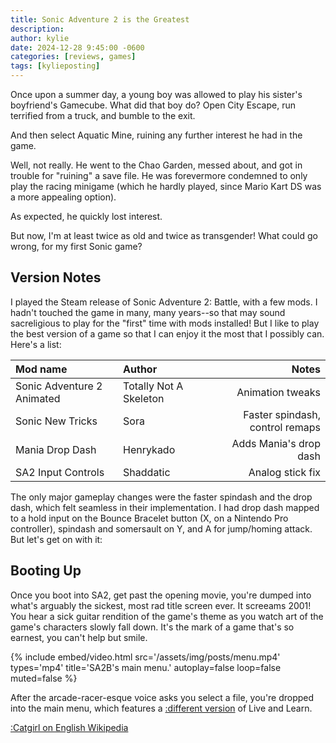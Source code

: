 ```yaml
---
title: Sonic Adventure 2 is the Greatest
description: 
author: kylie
date: 2024-12-28 9:45:00 -0600
categories: [reviews, games]
tags: [kylieposting]
---
```


Once upon a summer day, a young boy was allowed to play his sister's boyfriend's Gamecube. What did that boy do? Open City Escape, run terrified from a truck, and bumble to the exit. 

And then select Aquatic Mine, ruining any further interest he had in the game.



Well, not really. He went to the Chao Garden, messed about, and got in trouble for "ruining" a save file. He was forevermore condemned to only play the racing minigame (which he hardly played, since Mario Kart DS was a more appealing option).

As expected, he quickly lost interest.

But now, I'm at least twice as old and twice as transgender! What could go wrong, for my first Sonic game?

## Version Notes

I played the Steam release of Sonic Adventure 2: Battle, with a few mods. I hadn't touched the game in many, many years--so that may sound sacreligious to play for the "first" time with mods installed! But I like to play the best version of a game so that I can enjoy it the most that I possibly can. Here's a list:

| Mod name                   | Author                 |                           Notes |
| :------------------------- | :--------------------- | ------------------------------: |
| Sonic Adventure 2 Animated | Totally Not A Skeleton |                Animation tweaks |
| Sonic New Tricks           | Sora                   | Faster spindash, control remaps |
| Mania Drop Dash            | Henrykado              |          Adds Mania's drop dash |
| SA2 Input Controls         | Shaddatic              |                Analog stick fix |

The only major gameplay changes were the faster spindash and the drop dash, which felt seamless in their implementation. I had drop dash mapped to a hold input on the Bounce Bracelet button (X, on a Nintendo Pro controller), spindash and somersault on Y, and A for jump/homing attack. But let's get on with it:

## Booting Up

Once you boot into SA2, get past the opening movie, you're dumped into what's arguably the sickest, most rad title screen ever. It screeams 2001! You hear a sick guitar rendition of the game's theme as you watch art of the game's characters slowly fall down. It's the mark of a game that's so earnest, you can't help but smile.

{%
  include embed/video.html
  src='/assets/img/posts/menu.mp4'
  types='mp4'
  title='SA2B\'s main menu.'
  autoplay=false
  loop=false
  muted=false
%}

After the arcade-racer-esque voice asks you select a file, you're dropped into the main menu, which features a [:different version](#booting-up) of Live and Learn.

[:Catgirl on English Wikipedia](https://en.wikipedia.org/wiki/Catgirl)
